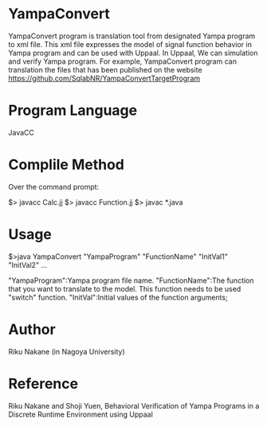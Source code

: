 
# YampaConvert

YampaConvert program is translation tool from designated Yampa program to xml file. This xml file 
expresses the model of signal function behavior in Yampa program and can be used with Uppaal. 
In Uppaal, We can simulation and verify Yampa program. For example, YampaConvert program
can translation the files that has been published on the website https://github.com/SqlabNR/YampaConvertTargetProgram



# Program Language

JavaCC



# Complile Method

Over the command prompt:

$> javacc Calc.jj
$> javacc Function.jj
$> javac *.java



# Usage

$>java YampaConvert "YampaProgram" "FunctionName" "InitVal1" "InitVal2" ...

"YampaProgram":Yampa program file name.
"FunctionName":The function that you want to translate to the model. This function needs to be used "switch" function. 
"InitVal":Initial values of the function arguments; 

# Author 

Riku Nakane (in Nagoya University)

# Reference

Riku Nakane and Shoji Yuen, Behavioral Verification of Yampa Programs in a Discrete Runtime Environment using Uppaal
